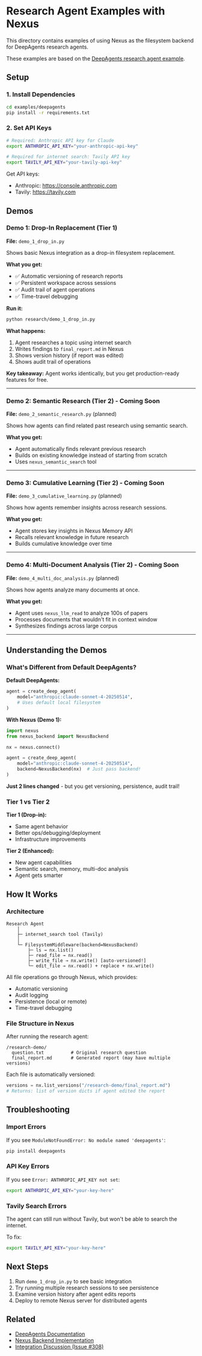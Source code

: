 # Research Agent Examples with Nexus

This directory contains examples of using Nexus as the filesystem backend for DeepAgents research agents.

These examples are based on the [DeepAgents research agent example](https://github.com/langchain-ai/deepagents/tree/master/examples/research).

## Setup

### 1. Install Dependencies

```bash
cd examples/deepagents
pip install -r requirements.txt
```

### 2. Set API Keys

```bash
# Required: Anthropic API key for Claude
export ANTHROPIC_API_KEY="your-anthropic-api-key"

# Required for internet search: Tavily API key
export TAVILY_API_KEY="your-tavily-api-key"
```

Get API keys:
- Anthropic: https://console.anthropic.com
- Tavily: https://tavily.com

## Demos

### Demo 1: Drop-In Replacement (Tier 1)

**File:** `demo_1_drop_in.py`

Shows basic Nexus integration as a drop-in filesystem replacement.

**What you get:**
- ✅ Automatic versioning of research reports
- ✅ Persistent workspace across sessions
- ✅ Audit trail of agent operations
- ✅ Time-travel debugging

**Run it:**
```bash
python research/demo_1_drop_in.py
```

**What happens:**
1. Agent researches a topic using internet search
2. Writes findings to `final_report.md` in Nexus
3. Shows version history (if report was edited)
4. Shows audit trail of operations

**Key takeaway:** Agent works identically, but you get production-ready features for free.

---

### Demo 2: Semantic Research (Tier 2) - Coming Soon

**File:** `demo_2_semantic_research.py` (planned)

Shows how agents can find related past research using semantic search.

**What you get:**
- Agent automatically finds relevant previous research
- Builds on existing knowledge instead of starting from scratch
- Uses `nexus_semantic_search` tool

---

### Demo 3: Cumulative Learning (Tier 2) - Coming Soon

**File:** `demo_3_cumulative_learning.py` (planned)

Shows how agents remember insights across research sessions.

**What you get:**
- Agent stores key insights in Nexus Memory API
- Recalls relevant knowledge in future research
- Builds cumulative knowledge over time

---

### Demo 4: Multi-Document Analysis (Tier 2) - Coming Soon

**File:** `demo_4_multi_doc_analysis.py` (planned)

Shows how agents analyze many documents at once.

**What you get:**
- Agent uses `nexus_llm_read` to analyze 100s of papers
- Processes documents that wouldn't fit in context window
- Synthesizes findings across large corpus

---

## Understanding the Demos

### What's Different from Default DeepAgents?

**Default DeepAgents:**
```python
agent = create_deep_agent(
    model="anthropic:claude-sonnet-4-20250514",
    # Uses default local filesystem
)
```

**With Nexus (Demo 1):**
```python
import nexus
from nexus_backend import NexusBackend

nx = nexus.connect()

agent = create_deep_agent(
    model="anthropic:claude-sonnet-4-20250514",
    backend=NexusBackend(nx)  # Just pass backend!
)
```

**Just 2 lines changed** - but you get versioning, persistence, audit trail!

### Tier 1 vs Tier 2

**Tier 1 (Drop-in):**
- Same agent behavior
- Better ops/debugging/deployment
- Infrastructure improvements

**Tier 2 (Enhanced):**
- New agent capabilities
- Semantic search, memory, multi-doc analysis
- Agent gets smarter

## How It Works

### Architecture

```
Research Agent
    │
    ├─ internet_search tool (Tavily)
    │
    └─ FilesystemMiddleware(backend=NexusBackend)
        ├─ ls → nx.list()
        ├─ read_file → nx.read()
        ├─ write_file → nx.write() [auto-versioned!]
        └─ edit_file → nx.read() + replace + nx.write()
```

All file operations go through Nexus, which provides:
- Automatic versioning
- Audit logging
- Persistence (local or remote)
- Time-travel debugging

### File Structure in Nexus

After running the research agent:

```
/research-demo/
  question.txt          # Original research question
  final_report.md       # Generated report (may have multiple versions)
```

Each file is automatically versioned:
```python
versions = nx.list_versions("/research-demo/final_report.md")
# Returns: list of version dicts if agent edited the report
```

## Troubleshooting

### Import Errors

If you see `ModuleNotFoundError: No module named 'deepagents'`:

```bash
pip install deepagents
```

### API Key Errors

If you see `Error: ANTHROPIC_API_KEY not set`:

```bash
export ANTHROPIC_API_KEY="your-key-here"
```

### Tavily Search Errors

The agent can still run without Tavily, but won't be able to search the internet.

To fix:
```bash
export TAVILY_API_KEY="your-key-here"
```

## Next Steps

1. Run `demo_1_drop_in.py` to see basic integration
2. Try running multiple research sessions to see persistence
3. Examine version history after agent edits reports
4. Deploy to remote Nexus server for distributed agents

## Related

- [DeepAgents Documentation](https://deepwiki.com/langchain-ai/deepagents)
- [Nexus Backend Implementation](../nexus_backend.py)
- [Integration Discussion (Issue #308)](https://github.com/nexi-lab/nexus/issues/308)

